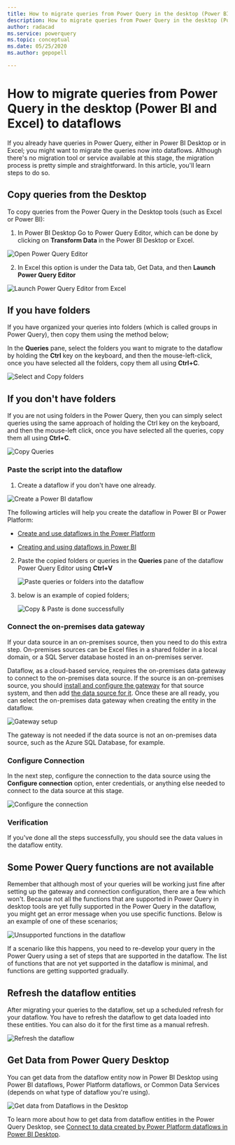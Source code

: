 ```yaml
---
title: How to migrate queries from Power Query in the desktop (Power BI and Excel) to dataflows
description: How to migrate queries from Power Query in the desktop (Power BI and Excel) to dataflows
author: radacad
ms.service: powerquery
ms.topic: conceptual
ms.date: 05/25/2020
ms.author: gepopell

---
```

# How to migrate queries from Power Query in the desktop (Power BI and Excel) to dataflows

If you already have queries in Power Query, either in Power BI Desktop or in Excel; you might want to migrate the queries now into dataflows. Although there's no migration tool or service available at this stage, the migration process is pretty simple and straightforward. In this article, you'll learn steps to do so.

## Copy queries from the Desktop

To copy queries from the Power Query in the Desktop tools (such as Excel or Power BI): 

1. In Power BI Desktop Go to Power Query Editor, which can be done by clicking on **Transform Data** in the Power BI Desktop or Excel.

![Open Power Query Editor](media/OpeningPowerQueryEditor.png)

2. In Excel this option is under the Data tab, Get Data, and then **Launch Power Query Editor**

![Launch Power Query Editor from Excel](media/LaunchQueryEditorfromExcel.png)

## If you have folders

If you have organized your queries into folders (which is called groups in Power Query), then copy them using the method below;

In the **Queries** pane, select the folders you want to migrate to the dataflow by holding the **Ctrl** key on the keyboard, and then the mouse-left-click, once you have selected all the folders, copy them all using **Ctrl+C**.

![Select and Copy folders](media/SelectFolders.png)

## If you don't have folders

If you are not using folders in the Power Query, then you can simply select queries using the same approach of holding the Ctrl key on the keyboard, and then the mouse-left click, once you have selected all the queries, copy them all using **Ctrl+C**.

![Copy Queries](media/SelectQueries.png)

### Paste the script into the dataflow

1. Create a dataflow if you don't have one already.

![Create a Power BI dataflow](media/CreatePBIDataflow.png)

The following articles will help you create the dataflow in Power BI or Power Platform:

-   [Create and use dataflows in the Power Platform](https://docs.microsoft.com/data-integration/dataflows/dataflows-integration-overview)
    
-   [Creating and using dataflows in Power BI](https://docs.microsoft.com/power-bi/service-dataflows-create-use)

2. Paste the copied folders or queries in the **Queries** pane of the dataflow Power Query Editor using **Ctrl+V**

   ![Paste queries or folders into the dataflow](media/PasteInDataflow.png)

3. below is an example of copied folders;

   ![Copy & Paste is done successfully](media/CopiedSuccessfully.png)

### Connect the on-premises data gateway

If your data source in an on-premises source, then you need to do this extra step. On-premises sources can be Excel files in a shared folder in a local
domain, or a SQL Server database hosted in an on-premises server.

Dataflow, as a cloud-based service, requires the on-premises data gateway to connect to the on-premises data source. If the source is an on-premises source, you should [install and configure the gateway](https://docs.microsoft.com/data-integration/gateway/service-gateway-install) for that source system, and then add [the data source for it](https://docs.microsoft.com/data-integration/gateway/service-gateway-manage). Once these are all ready, you can select the on-premises data gateway when creating the entity in the dataflow.

![Gateway setup](media/SetupGatewayForCopiedQuery.png)

The gateway is not needed if the data source is not an on-premises data source, such as the Azure SQL Database, for example.

### Configure Connection

In the next step, configure the connection to the data source using the **Configure connection** option, enter credentials, or anything else needed to
connect to the data source at this stage.

![Configure the connection](media/ConfigureConnection.png)

### Verification

If you've done all the steps successfully, you should see the data values in the dataflow entity. 

## Some Power Query functions are not available

Remember that although most of your queries will be working just fine after setting up the gateway and connection configuration, there are a few which won't. Because not all the functions that are supported in Power Query in desktop tools are yet fully supported in the Power Query in the dataflow, you might get an error message when you use specific functions. Below is an example of one of these scenarios;

![Unsupported functions in the dataflow](media/MigrateToDataflowError.png)

If a scenario like this happens, you need to re-develop your query in the Power Query using a set of steps that are supported in the dataflow. The list of functions that are not yet supported in the dataflow is minimal, and functions are getting supported gradually. 

## Refresh the dataflow entities

After migrating your queries to the dataflow, set up a scheduled refresh for your dataflow. You have to refresh the dataflow to get data loaded into these
entities. You can also do it for the first time as a manual refresh.

![Refresh the dataflow](media/scheduleRefresh.png)

## Get Data from Power Query Desktop

You can get data from the dataflow entity now in Power BI Desktop using Power BI dataflows, Power Platform dataflows, or Common Data Services (depends on what type of dataflow you're using).

![Get data from Dataflows in the Desktop](media/GetDatafromDataflow.png)

To learn more about how to get data from dataflow entities in the Power Query Desktop, see [Connect to data created by Power Platform dataflows in Power BI Desktop](https://docs.microsoft.com/power-bi/desktop-connect-dataflows).
